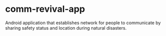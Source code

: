# comm-revival-app
Android application that establishes network for people to communicate by sharing safety status and location during natural disasters.
